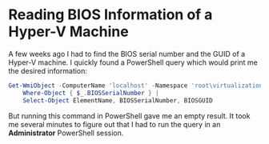 # Reading BIOS Information of a Hyper-V Machine

A few weeks ago I had to find the BIOS serial number and the GUID of a Hyper-V
machine. I quickly found a PowerShell query which would print me the desired
information:

```powershell
Get-WmiObject -ComputerName 'localhost' -Namespace 'root\virtualization\v2' -Class 'Msvm_VirtualSystemSettingData' |
    Where-Object { $_.BIOSSerialNumber } |
    Select-Object ElementName, BIOSSerialNumber, BIOSGUID
```

But running this command in PowerShell gave me an empty result. It took me
several minutes to figure out that I had to run the query in an
**Administrator** PowerShell session.
